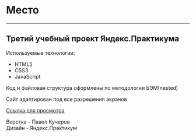 # Место
------

## Третий учебный проект Яндекс.Практикума

Используемые технологии:
* HTML5
* CSS3
* JavaScript

Код и файловая структура оформлены по методологии БЭМ(nested)

Сайт адаптирован под все разрешения экранов

[Ссылка для просмотра](https://devkucherov.github.io/mesto/)

Верстка - Павел Кучеров  
Дизайн - Яндекс.Практикум
